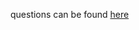 questions can be found [here](https://docs.google.com/document/d/1GkU1b2LJcXfnTZlhFBcpEh7OKaVUPrp0qIHTBoOvjro/edit?usp=sharing)
